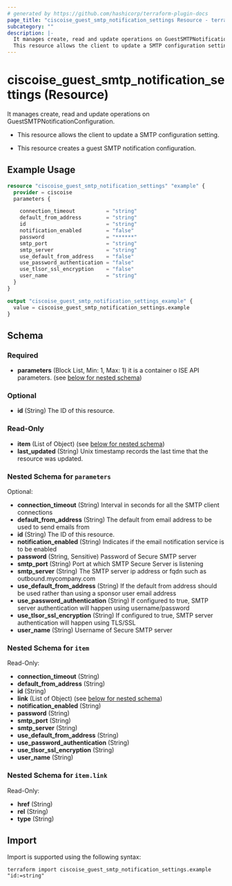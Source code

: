 ```yaml
---
# generated by https://github.com/hashicorp/terraform-plugin-docs
page_title: "ciscoise_guest_smtp_notification_settings Resource - terraform-provider-ciscoise"
subcategory: ""
description: |-
  It manages create, read and update operations on GuestSMTPNotificationConfiguration.
  This resource allows the client to update a SMTP configuration setting.This resource creates a guest SMTP notification configuration.
---
```


# ciscoise_guest_smtp_notification_settings (Resource)

It manages create, read and update operations on GuestSMTPNotificationConfiguration.

- This resource allows the client to update a SMTP configuration setting.

- This resource creates a guest SMTP notification configuration.

## Example Usage

```terraform
resource "ciscoise_guest_smtp_notification_settings" "example" {
  provider = ciscoise
  parameters {

    connection_timeout          = "string"
    default_from_address        = "string"
    id                          = "string"
    notification_enabled        = "false"
    password                    = "******"
    smtp_port                   = "string"
    smtp_server                 = "string"
    use_default_from_address    = "false"
    use_password_authentication = "false"
    use_tlsor_ssl_encryption    = "false"
    user_name                   = "string"
  }
}

output "ciscoise_guest_smtp_notification_settings_example" {
  value = ciscoise_guest_smtp_notification_settings.example
}
```

<!-- schema generated by tfplugindocs -->
## Schema

### Required

- **parameters** (Block List, Min: 1, Max: 1) it is a container o ISE API parameters. (see [below for nested schema](#nestedblock--parameters))

### Optional

- **id** (String) The ID of this resource.

### Read-Only

- **item** (List of Object) (see [below for nested schema](#nestedatt--item))
- **last_updated** (String) Unix timestamp records the last time that the resource was updated.

<a id="nestedblock--parameters"></a>
### Nested Schema for `parameters`

Optional:

- **connection_timeout** (String) Interval in seconds for all the SMTP client connections
- **default_from_address** (String) The default from email address to be used to send emails from
- **id** (String) The ID of this resource.
- **notification_enabled** (String) Indicates if the email notification service is to be enabled
- **password** (String, Sensitive) Password of Secure SMTP server
- **smtp_port** (String) Port at which SMTP Secure Server is listening
- **smtp_server** (String) The SMTP server ip address or fqdn such as outbound.mycompany.com
- **use_default_from_address** (String) If the default from address should be used rather than using a sponsor user email address
- **use_password_authentication** (String) If configured to true, SMTP server authentication will happen using username/password
- **use_tlsor_ssl_encryption** (String) If configured to true, SMTP server authentication will happen using TLS/SSL
- **user_name** (String) Username of Secure SMTP server


<a id="nestedatt--item"></a>
### Nested Schema for `item`

Read-Only:

- **connection_timeout** (String)
- **default_from_address** (String)
- **id** (String)
- **link** (List of Object) (see [below for nested schema](#nestedobjatt--item--link))
- **notification_enabled** (String)
- **password** (String)
- **smtp_port** (String)
- **smtp_server** (String)
- **use_default_from_address** (String)
- **use_password_authentication** (String)
- **use_tlsor_ssl_encryption** (String)
- **user_name** (String)

<a id="nestedobjatt--item--link"></a>
### Nested Schema for `item.link`

Read-Only:

- **href** (String)
- **rel** (String)
- **type** (String)

## Import

Import is supported using the following syntax:

```shell
terraform import ciscoise_guest_smtp_notification_settings.example "id:=string"
```
